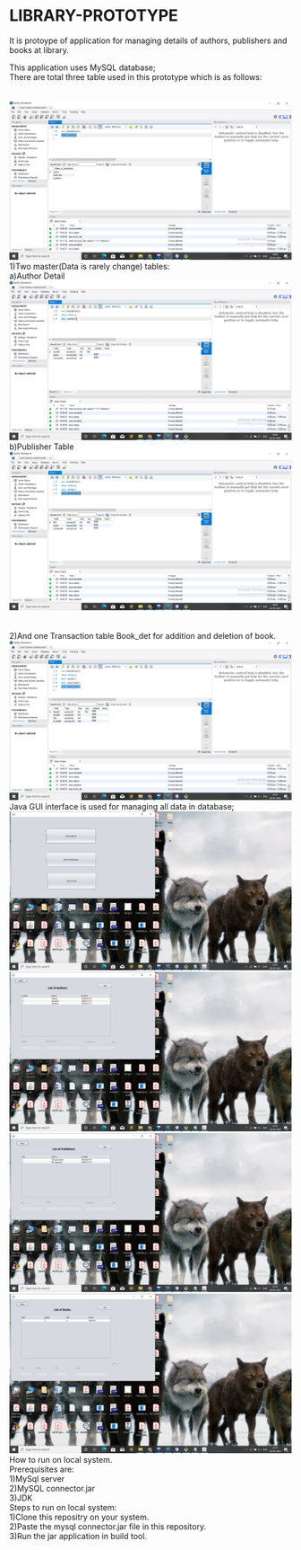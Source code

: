 # LIBRARY-PROTOTYPE
It is protoype  of application for managing details of authors, publishers and books at library.<br>

This application uses MySQL database;<br>
There are total three table used in this prototype which is as follows:<br><br><br>
![](BookLib_Screenshot/tables.png)
<br>
1)Two master(Data is rarely change) tables:<br>
 a)Author Detail<br>
 ![](BookLib_Screenshot/auth_table.png)
 <br>
 b)Publisher Table<br>
 ![](BookLib_Screenshot/publish_table.png)
 <br><br><br>
 2)And one Transaction table Book_det for addition and deletion of book.<br>
 ![](BookLib_Screenshot/Books_table.png)
 <br>
 Java GUI interface is used for managing all data in database;
 <br>
 ![](BookLib_Screenshot/dashboard.png)
 <br>
 ![](BookLib_Screenshot/authorlist.png)
 <br>
 ![](BookLib_Screenshot/publisherlist.png)
 <br>
 ![](BookLib_Screenshot/booklist.png)
 <br>
 How to run on local system.<br>
 Prerequisites are:<br>
 1)MySql server<br>
 2)MySQL connector.jar<br>
 3)JDK <br>
 Steps to run on local system:<br>
 1)Clone this repositry on your system.<br>
 2)Paste the mysql connector.jar file in this repository.<br>
 3)Run the jar application in build tool.
